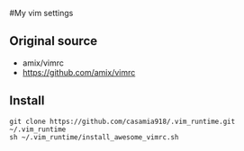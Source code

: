 #My vim settings

## Original source 
* amix/vimrc
* https://github.com/amix/vimrc

## Install
    git clone https://github.com/casamia918/.vim_runtime.git ~/.vim_runtime
    sh ~/.vim_runtime/install_awesome_vimrc.sh
